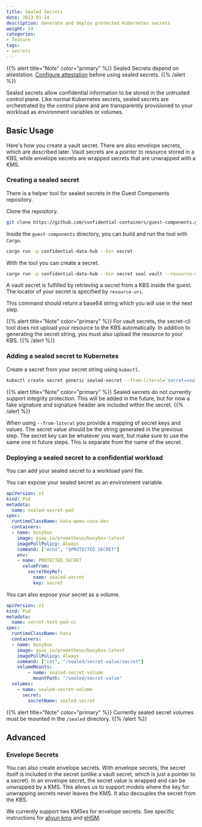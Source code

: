 ```yaml
---
title: Sealed Secrets 
date: 2023-01-24
description: Generate and deploy protected Kubernetes secrets
weight: 24
categories:
- feature 
tags:
- secrets 
---
```


{{% alert title="Note" color="primary" %}}
Sealed Secrets depend on attestation.
[Configure attestation](../attestation) before using sealed secrets.
{{% /alert %}}

Sealed secrets allow confidential information to be stored in the untrusted control plane.
Like normal Kubernetes secrets, sealed secrets are orchestrated by the control plane
and are transparently provisioned to your workload as environment variables or volumes.

## Basic Usage

Here's how you create a vault secret.
There are also envelope secrets, which are described later.
Vault secrets are a pointer to resource stored in a KBS,
while envelope secrets are wrapped secrets that are unwrapped with a KMS.

### Creating a sealed secret

There is a helper tool for sealed secrets in the Guest Components repository.

Clone the repository.
```bash
git clone https://github.com/confidential-containers/guest-components.git
```

Inside the `guest-components` directory, you can build and run the tool with `Cargo`.
```bash
cargo run -p confidential-data-hub --bin secret
```

With the tool you can create a secret.
```bash
cargo run -p confidential-data-hub --bin secret seal vault --resource-uri kbs:///your/secret/here --provider kbs
```

A vault secret is fulfilled by retrieving a secret from a KBS inside the guest.
The locator of your secret is specified by `resource-uri`.

This command should return a base64 string which you will use in the next step.

{{% alert title="Note" color="primary" %}}
For vault secrets, the secret-cli tool does not upload your resource to the KBS
automatically.
In addition to generating the secret string, you must also upload the resource
to your KBS.
{{% /alert %}}

### Adding a sealed secret to Kubernetes

Create a secret from your secret string using `kubectl`.
```bash
kubectl create secret generic sealed-secret --from-literal='secret=sealed.fakejwsheader.ewogICAgInZlcnNpb24iOiAiMC4xLjAiLAogICAgInR5cGUiOiAidmF1bHQiLAogICAgIm5hbWUiOiAia2JzOi8vL2RlZmF1bHQvc2VhbGVkLXNlY3JldC90ZXN0IiwKICAgICJwcm92aWRlciI6ICJrYnMiLAogICAgInByb3ZpZGVyX3NldHRpbmdzIjoge30sCiAgICAiYW5ub3RhdGlvbnMiOiB7fQp9Cg==.fakesignature'
```

{{% alert title="Note" color="primary" %}}
Sealed secrets do not currently support integrity protection.
This will be added in the future, but for now a fake signature
and signature header are included within the secret.
{{% /alert %}}

When using `--from-literal` you provide a mapping of secret keys and values. 
The secret value should be the string generated in the previous step.
The secret key can be whatever you want, but make sure to use the same one in future steps.
This is separate from the name of the secret.

### Deploying a sealed secret to a confidential workload

You can add your sealed secret to a workload yaml file.

You can expose your sealed secret as an environment variable.
```yaml
apiVersion: v1
kind: Pod
metadata:
  name: sealed-secret-pod
spec:
  runtimeClassName: kata-qemu-coco-dev
  containers:
  - name: busybox
    image: quay.io/prometheus/busybox:latest
    imagePullPolicy: Always
    command: ["echo", "$PROTECTED_SECRET"]
    env:
    - name: PROTECTED_SECRET
      valueFrom:
        secretKeyRef:
          name: sealed-secret
          key: secret
```

You can also expose your secret as a volume.
```yaml 
apiVersion: v1
kind: Pod
metadata:
  name: secret-test-pod-cc
spec:
  runtimeClassName: kata
  containers:
  - name: busybox
    image: quay.io/prometheus/busybox:latest
    imagePullPolicy: Always
    command: ["cat", "/sealed/secret-value/secret"]
    volumeMounts:
        - name: sealed-secret-volume
          mountPath: "/sealed/secret-value"
  volumes:
    - name: sealed-secret-volume
      secret:
        secretName: sealed-secret
```
{{% alert title="Note" color="primary" %}}
Currently sealed secret volumes must be mounted
in the `/sealed` directory.
{{% /alert %}}

## Advanced

### Envelope Secrets

You can also create envelope secrets.
With envelope secrets, the secret itself is included in the secret
(unlike a vault secret, which is just a pointer to a secret).
In an envelope secret, the secret value is wrapped and can be unwrapped
by a KMS.
This allows us to support models where the key for unwrapping secrets
never leaves the KMS.
It also decouples the secret from the KBS.

We currently support two KMSes for envelope secrets.
See specific instructions for [aliyun kms](https://github.com/confidential-containers/guest-components/blob/main/confidential-data-hub/docs/kms-providers/alibaba.md)
and [eHSM](https://github.com/confidential-containers/guest-components/blob/main/confidential-data-hub/docs/kms-providers/ehsm-kms.md).
